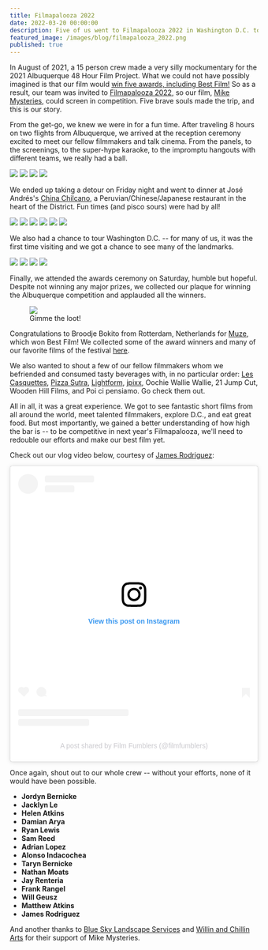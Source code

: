 ```yaml
---
title: Filmapalooza 2022
date: 2022-03-20 00:00:00
description: Five of us went to Filmapalooza 2022 in Washington D.C. to see our 48 Hour Film, Mike Mysteries, screened in competition.
featured_image: /images/blog/filmapalooza_2022.png
published: true
---
```

In August of 2021, a 15 person crew made a very silly mockumentary for the 2021 Albuquerque 48 Hour Film Project. What we could not have possibly imagined is that our film would [win five awards, including Best Film!](/blog/48-hour-we-won) So as a result, our team was invited to [Filmapalooza 2022](https://48hourfilmproj.zohobackstage.com/Filmapalooza2022-WashingtonDC#), so our film, [Mike Mysteries](/project/mike-mysteries), could screen in competition. Five brave souls made the trip, and this is our story.

From the get-go, we knew we were in for a fun time. After traveling 8 hours on two flights from Albuquerque, we arrived at the reception ceremony excited to meet our fellow filmmakers and talk cinema. From the panels, to the screenings, to the super-hype karaoke, to the impromptu hangouts with different teams, we really had a ball.

<div class="gallery" data-columns="2">
	<img src="/images/blog/filmapalooza1.jpg">
	<img src="/images/blog/filmapalooza2.jpg">
	<img src="/images/blog/filmapalooza3.jpg">
	<img src="/images/blog/filmapalooza8.jpg">
</div>

We ended up taking a detour on Friday night and went to dinner at José Andrés's [China Chilcano](https://www.chinachilcano.com), a Peruvian/Chinese/Japanese restaurant in the heart of the District. Fun times (and pisco sours) were had by all!

<div class="gallery" data-columns="3">
	<img src="/images/blog/china_chilcano1.jpg">
	<img src="/images/blog/china_chilcano2.jpg">
	<img src="/images/blog/china_chilcano3.jpg">
	<img src="/images/blog/china_chilcano4.jpg">
	<img src="/images/blog/china_chilcano5.jpg">
	<img src="/images/blog/china_chilcano6.jpg">
</div>

We also had a chance to tour Washington D.C. -- for many of us, it was the first time visiting and we got a chance to see many of the landmarks.

<div class="gallery" data-columns="2">
	<img src="/images/blog/filmapalooza4.jpg">
	<img src="/images/blog/filmapalooza5.jpg">
	<img src="/images/blog/filmapalooza6.jpg">
	<img src="/images/blog/filmapalooza7.jpg">
</div>

Finally, we attended the awards ceremony on Saturday, humble but hopeful. Despite not winning any major prizes, we collected our plaque for winning the Albuquerque competition and applauded all the winners.

<figure>
	<img src="/images/blog/filmapalooza9.png">
    <figcaption>Gimme the loot!</figcaption>
</figure>

Congratulations to Broodje Bokito from Rotterdam, Netherlands for [Muze](https://www.imdb.com/title/tt15348714), which won Best Film! We collected some of the award winners and many of our favorite films of the festival [here](https://wouldproductions.notion.site/Best-of-the-Festival-58e25a4878c847c7b251322ebbb4d04b).

We also wanted to shout a few of our fellow filmmakers whom we befriended and consumed tasty beverages with, in no particular order: [Les Casquettes](https://www.instagram.com/les__casquettes), [Pizza Sutra](https://www.instagram.com/pizzasutramke), [Lightform](https://www.instagram.com/lightformfilm), [jpixx](https://www.instagram.com/jpixx), Oochie Wallie Wallie, 21 Jump Cut, Wooden Hill Films, and Poi ci pensiamo. Go check them out.

All in all, it was a great experience. We got to see fantastic short films from all around the world, meet talented filmmakers, explore D.C., and eat great food. But most importantly, we gained a better understanding of how high the bar is -- to be competitive in next year's Filmapalooza, we'll need to redouble our efforts and make our best film yet.

Check out our vlog video below, courtesy of [James Rodriguez](https://www.instagram.com/jittlelames):

<div align="center">
	<blockquote class="instagram-media" data-instgrm-captioned data-instgrm-permalink="https://www.instagram.com/reel/CbJXIrdpwug/?utm_source=ig_embed&amp;utm_campaign=loading" data-instgrm-version="14" style=" background:#FFF; border:0; border-radius:3px; box-shadow:0 0 1px 0 rgba(0,0,0,0.5),0 1px 10px 0 rgba(0,0,0,0.15); margin: 1px; max-width:540px; min-width:326px; padding:0; width:99.375%; width:-webkit-calc(100% - 2px); width:calc(100% - 2px);"><div style="padding:16px;"> <a href="https://www.instagram.com/reel/CbJXIrdpwug/?utm_source=ig_embed&amp;utm_campaign=loading" style=" background:#FFFFFF; line-height:0; padding:0 0; text-align:center; text-decoration:none; width:100%;" target="_blank"> <div style=" display: flex; flex-direction: row; align-items: center;"> <div style="background-color: #F4F4F4; border-radius: 50%; flex-grow: 0; height: 40px; margin-right: 14px; width: 40px;"></div> <div style="display: flex; flex-direction: column; flex-grow: 1; justify-content: center;"> <div style=" background-color: #F4F4F4; border-radius: 4px; flex-grow: 0; height: 14px; margin-bottom: 6px; width: 100px;"></div> <div style=" background-color: #F4F4F4; border-radius: 4px; flex-grow: 0; height: 14px; width: 60px;"></div></div></div><div style="padding: 19% 0;"></div> <div style="display:block; height:50px; margin:0 auto 12px; width:50px;"><svg width="50px" height="50px" viewBox="0 0 60 60" version="1.1" xmlns="https://www.w3.org/2000/svg" xmlns:xlink="https://www.w3.org/1999/xlink"><g stroke="none" stroke-width="1" fill="none" fill-rule="evenodd"><g transform="translate(-511.000000, -20.000000)" fill="#000000"><g><path d="M556.869,30.41 C554.814,30.41 553.148,32.076 553.148,34.131 C553.148,36.186 554.814,37.852 556.869,37.852 C558.924,37.852 560.59,36.186 560.59,34.131 C560.59,32.076 558.924,30.41 556.869,30.41 M541,60.657 C535.114,60.657 530.342,55.887 530.342,50 C530.342,44.114 535.114,39.342 541,39.342 C546.887,39.342 551.658,44.114 551.658,50 C551.658,55.887 546.887,60.657 541,60.657 M541,33.886 C532.1,33.886 524.886,41.1 524.886,50 C524.886,58.899 532.1,66.113 541,66.113 C549.9,66.113 557.115,58.899 557.115,50 C557.115,41.1 549.9,33.886 541,33.886 M565.378,62.101 C565.244,65.022 564.756,66.606 564.346,67.663 C563.803,69.06 563.154,70.057 562.106,71.106 C561.058,72.155 560.06,72.803 558.662,73.347 C557.607,73.757 556.021,74.244 553.102,74.378 C549.944,74.521 548.997,74.552 541,74.552 C533.003,74.552 532.056,74.521 528.898,74.378 C525.979,74.244 524.393,73.757 523.338,73.347 C521.94,72.803 520.942,72.155 519.894,71.106 C518.846,70.057 518.197,69.06 517.654,67.663 C517.244,66.606 516.755,65.022 516.623,62.101 C516.479,58.943 516.448,57.996 516.448,50 C516.448,42.003 516.479,41.056 516.623,37.899 C516.755,34.978 517.244,33.391 517.654,32.338 C518.197,30.938 518.846,29.942 519.894,28.894 C520.942,27.846 521.94,27.196 523.338,26.654 C524.393,26.244 525.979,25.756 528.898,25.623 C532.057,25.479 533.004,25.448 541,25.448 C548.997,25.448 549.943,25.479 553.102,25.623 C556.021,25.756 557.607,26.244 558.662,26.654 C560.06,27.196 561.058,27.846 562.106,28.894 C563.154,29.942 563.803,30.938 564.346,32.338 C564.756,33.391 565.244,34.978 565.378,37.899 C565.522,41.056 565.552,42.003 565.552,50 C565.552,57.996 565.522,58.943 565.378,62.101 M570.82,37.631 C570.674,34.438 570.167,32.258 569.425,30.349 C568.659,28.377 567.633,26.702 565.965,25.035 C564.297,23.368 562.623,22.342 560.652,21.575 C558.743,20.834 556.562,20.326 553.369,20.18 C550.169,20.033 549.148,20 541,20 C532.853,20 531.831,20.033 528.631,20.18 C525.438,20.326 523.257,20.834 521.349,21.575 C519.376,22.342 517.703,23.368 516.035,25.035 C514.368,26.702 513.342,28.377 512.574,30.349 C511.834,32.258 511.326,34.438 511.181,37.631 C511.035,40.831 511,41.851 511,50 C511,58.147 511.035,59.17 511.181,62.369 C511.326,65.562 511.834,67.743 512.574,69.651 C513.342,71.625 514.368,73.296 516.035,74.965 C517.703,76.634 519.376,77.658 521.349,78.425 C523.257,79.167 525.438,79.673 528.631,79.82 C531.831,79.965 532.853,80.001 541,80.001 C549.148,80.001 550.169,79.965 553.369,79.82 C556.562,79.673 558.743,79.167 560.652,78.425 C562.623,77.658 564.297,76.634 565.965,74.965 C567.633,73.296 568.659,71.625 569.425,69.651 C570.167,67.743 570.674,65.562 570.82,62.369 C570.966,59.17 571,58.147 571,50 C571,41.851 570.966,40.831 570.82,37.631"></path></g></g></g></svg></div><div style="padding-top: 8px;"> <div style=" color:#3897f0; font-family:Arial,sans-serif; font-size:14px; font-style:normal; font-weight:550; line-height:18px;">View this post on Instagram</div></div><div style="padding: 12.5% 0;"></div> <div style="display: flex; flex-direction: row; margin-bottom: 14px; align-items: center;"><div> <div style="background-color: #F4F4F4; border-radius: 50%; height: 12.5px; width: 12.5px; transform: translateX(0px) translateY(7px);"></div> <div style="background-color: #F4F4F4; height: 12.5px; transform: rotate(-45deg) translateX(3px) translateY(1px); width: 12.5px; flex-grow: 0; margin-right: 14px; margin-left: 2px;"></div> <div style="background-color: #F4F4F4; border-radius: 50%; height: 12.5px; width: 12.5px; transform: translateX(9px) translateY(-18px);"></div></div><div style="margin-left: 8px;"> <div style=" background-color: #F4F4F4; border-radius: 50%; flex-grow: 0; height: 20px; width: 20px;"></div> <div style=" width: 0; height: 0; border-top: 2px solid transparent; border-left: 6px solid #f4f4f4; border-bottom: 2px solid transparent; transform: translateX(16px) translateY(-4px) rotate(30deg)"></div></div><div style="margin-left: auto;"> <div style=" width: 0px; border-top: 8px solid #F4F4F4; border-right: 8px solid transparent; transform: translateY(16px);"></div> <div style=" background-color: #F4F4F4; flex-grow: 0; height: 12px; width: 16px; transform: translateY(-4px);"></div> <div style=" width: 0; height: 0; border-top: 8px solid #F4F4F4; border-left: 8px solid transparent; transform: translateY(-4px) translateX(8px);"></div></div></div> <div style="display: flex; flex-direction: column; flex-grow: 1; justify-content: center; margin-bottom: 24px;"> <div style=" background-color: #F4F4F4; border-radius: 4px; flex-grow: 0; height: 14px; margin-bottom: 6px; width: 224px;"></div> <div style=" background-color: #F4F4F4; border-radius: 4px; flex-grow: 0; height: 14px; width: 144px;"></div></div></a><p style=" color:#c9c8cd; font-family:Arial,sans-serif; font-size:14px; line-height:17px; margin-bottom:0; margin-top:8px; overflow:hidden; padding:8px 0 7px; text-align:center; text-overflow:ellipsis; white-space:nowrap;"><a href="https://www.instagram.com/reel/CbJXIrdpwug/?utm_source=ig_embed&amp;utm_campaign=loading" style=" color:#c9c8cd; font-family:Arial,sans-serif; font-size:14px; font-style:normal; font-weight:normal; line-height:17px; text-decoration:none;" target="_blank">A post shared by Film Fumblers (@filmfumblers)</a></p></div></blockquote> <script async src="//www.instagram.com/embed.js"></script>
</div>

Once again, shout out to our whole crew -- without your efforts, none of it would have been possible.

* **Jordyn Bernicke**
* **Jacklyn Le**
* **Helen Atkins**
* **Damian Arya**
* **Ryan Lewis**
* **Sam Reed**
* **Adrian Lopez**
* **Alonso Indacochea**
* **Taryn Bernicke**
* **Nathan Moats**
* **Jay Renteria**
* **Frank Rangel**
* **Will Geusz**
* **Matthew Atkins**
* **James Rodriguez**

And another thanks to [Blue Sky Landscape Services](https://www.facebook.com/BlueSkyLandscapeServices) and [Willin and Chillin Arts](https://www.instagram.com/willinandchillinarts) for their support of Mike Mysteries.